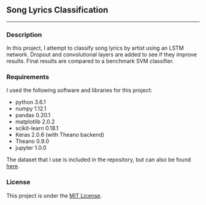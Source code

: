 ## Song Lyrics Classification
---

### Description
In this project, I attempt to classify song lyrics by artist using an LSTM network. Dropout and convolutional layers are
added to see if they improve results. Final results are compared to a benchmark SVM classifier.

### Requirements
I used the following software and libraries for this project:

* python 3.6.1
* numpy 1.12.1
* pandas 0.20.1
* matplotlib 2.0.2
* scikit-learn 0.18.1
* Keras 2.0.6 (with Theano backend)
* Theano 0.9.0
* jupyter 1.0.0

The dataset that I use is included in the repository, but can also be found [here](https://www.kaggle.com/mousehead/songlyrics).

### License

This project is under the [MIT License](https://choosealicense.com/licenses/mit/).